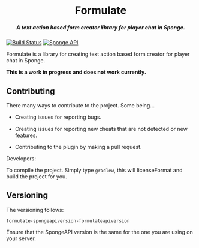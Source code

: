 <h1 align="center">Formulate</h1>
<h5 align="center">A text action based form creator library for player chat in Sponge.</h5>

[![Build Status](https://travis-ci.org/connorhartley/formulate.svg?branch=master)](https://travis-ci.org/connorhartley/formulate) [![Sponge API](https://img.shields.io/badge/sponge--api-6.0.0-orange.svg)](https://github.com/SpongePowered/SpongeAPI)

Formulate is a library for creating text action based form creator for player chat in Sponge.

**This is a work in progress and does not work currently.**

## Contributing

There many ways to contribute to the project. Some being...

- Creating issues for reporting bugs.

- Creating issues for reporting new cheats that are not detected or new features.

- Contributing to the plugin by making a pull request.

Developers:

To compile the project. Simply type `gradlew`, this will licenseFormat and build the project
for you.

## Versioning

The versioning follows:

`formulate-spongeapiversion-formulateapiversion`

Ensure that the SpongeAPI version is the same for the one you are using on your server.


